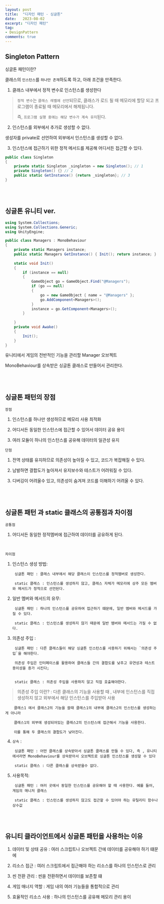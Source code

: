 ```yaml
---
layout: post
title:  "디자인 패턴 - 싱글톤"
date:   2023-08-02
excerpt: "디자인 패턴"
tag:
- DesignPattern
comments: true
---
```


## Singleton Pattern

싱글톤 패턴이란?

클래스의 `인스턴스`를 `하나만 존재`하도록 하고, 아래 조건을 만족한다.

1. 클래스 내부에서 정적 변수로 인스턴스를 생성한다

> `정적 변수`는 `클래스 레벨에 선언`되므로, 클래스가 로드 될 때 메모리에 할당 되고 프로그램이 종료될 때 메모리에서 해제됩니다.
>
> 즉, `프로그램 실행 중에는 해당 변수가 계속 유지`된다.

2. 인스턴스를 외부에서 추가로 생성할 수 없다. 

생성자를 private로 선언하여 외부에서 인스턴스를 생성할 수 없다.

3. 인스턴스에 접근하기 위한 정적 메서드를 제공해 어디서든 접근할 수 있다.

```cs
public class Singleton
{
    private static Singleton _singleton = new Singleton(); // 1 
    private Singleton() {} // 2
    public static GetInstance() {return _singleton}; // 3
}
```
<br/>
<br/>


## 싱글톤 유니티 ver.

```cs
using System.Collections;
using System.Collections.Generic;
using UnityEngine;

public class Managers : MonoBehaviour
{
    private static Managers instance;
    public static Managers GetInstance() { Init(); return instance; }
   
    static void Init()
    {
        if (instance == null)
        {
            GameObject go = GameObject.Find("@Managers");
            if (go == null)
            {
                go = new GameObject { name = "@Managers" };
                go.AddComponent<Managers>();
            }
            instance = go.GetComponent<Managers>();
        }
   
    }
    private void Awake()
    {
        Init();
    }
}

```
유니티에서 게임의 전반적인 기능을 관리할 Manager 오브젝트

MonoBehaviour를 상속받은 싱글톤 클래스로 만들어서 관리한다.

<br/>
<br/>

## 싱글톤 패턴의 장점

`장점`
1. 인스턴스를 하나만 생성하므로 메모리 사용 최적화


2. 어디서든 동일한 인스턴스에 접근할 수 있어서 데이터 공유 용이


3. 여러 모듈이 하나의 인스턴스를 공유해 데이터의 일관성 유지

`단점`
1. 전역 상태를 유지하므로 의존성이 높아질 수 있고, 코드가 복잡해질 수 있다.

2. 남발하면 결합도가 높아져서 유지보수와 테스트가 어려워질 수 있다.

3. 디버깅이 어려울수 있고, 의존성이 숨겨져 코드를 이해하기 어려울 수 있다.

<br/>
<br/>

## 싱글톤 패턴 과 static 클래스의 공통점과 차이점

`공통점`

1. 어디서든 동일한 정적멤버에 접근하여 데이터를 공유하게 된다.

<br/>

`차이점`

1. 인스턴스 생성 방법:

        싱글톤 패턴 : 클래스 내부에서 해당 클래스이 인스턴스를 정적멤버로 생성한다.

        static 클래스 : 인스턴스를 생성하지 않고, 클래스 자체가 메모리에 상주 모든 멤버와 메서드가 정적으로 선언된다.

2. 일반 멤버와 메서드의 유무:
        
        싱글톤 패턴 : 하나의 인스턴스를 공유하여 접근하기 떄문에, 일반 멤버와 메서드를 가질 수 있다.

        static 클래스 : 인스턴스를 생성하지 않기 때문에 일반 멤버와 메서드는 가질 수 없다.

3. 의존성 주입 : 
    
        싱글톤 패턴 : 다른 클래스들이 해당 싱글톤 인스턴스를 사용하기 위해서는 `의존성 주입`을 해야한다.

        의존성 주입은 인터페이스를 활용하여 클래스들 간의 결합도를 낮추고 유연성과 테스트 용이성을 증가 시킨다;
        

        static 클래스 : 의존성 주입을 사용하지 않고 직접 호출해야한다.

> 의존성 주입 이란? : 다른 클래스의 기능을 사용할 때 , 내부에 인스턴스를 직접 생성하지 않고 외부에서 해당 인스턴스를 주입받아 사용
        
        클래스1 에서 클래스2의 기능을 쓸때 클래스1의 내부에 클래스2의 인스턴스를 생성하는게 아니라

        클래스1의 외부에 생성되어있는 클래스2의 인스턴스에 접근해서 기능을 사용한다.

        이를 통해 두 클래스의 결합도가 낮아진다.

4. `상속` : 
        
        싱글톤 패턴 : 어떤 클래스를 상속받아서 싱글톤 클래스를 만들 수 있다, 즉 , 유니티에서라면 MonoBehaviour를 상속받아서 오브젝트로 싱글톤 인스턴스를 생성할 수 있다

        static 클래스 : 다른 클래스를 상속받을수 없다.

5. 사용목적:

        싱글톤 패턴 : 여러 곳에서 동일한 인스턴스를 공유해야 할 때 사용한다. 예를 들어, 게임의 매니저 클래스

        static 클래스 : 인스턴스를 생성하지 않고도 접근할 수 있어야 하는 유틸리티 함수나 상수값

<br/>
<br/>

## 유니티 클라이언트에서 싱글톤 패턴을 사용하는 이유

1. 데이터 및 상태 공유 : 여러 스크립트나 오브젝트 간에 데이터를 공유해야 하기 떄문에

2. 리소스 접근 : 여러 스크립트에서 접근해야 하는 리소스를 하나의 인스턴스로 관리

3. 씬 전환 관리 : 씬을 전환하면서 데이터를 보존할 떄

4. 게임 매너지 역할 : 게임 내의 여러 기능들을 통합적으로 관리

5. 효율적인 리소스 사용 : 하나의 인스턴스를 공유해 메모리 관리 용이





